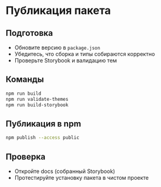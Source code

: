 # Публикация пакета

## Подготовка

- Обновите версию в `package.json`
- Убедитесь, что сборка и типы собираются корректно
- Проверьте Storybook и валидацию тем

## Команды

```bash
npm run build
npm run validate-themes
npm run build-storybook
```

## Публикация в npm

```bash
npm publish --access public
```

## Проверка

- Откройте docs (собранный Storybook)
- Протестируйте установку пакета в чистом проекте

